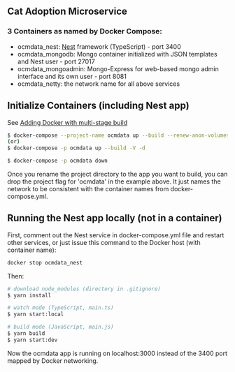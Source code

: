 
## Cat Adoption Microservice

### 3 Containers as named by Docker Compose:
* ocmdata_nest: [Nest](https://github.com/nestjs/nest) framework (TypeScript) - port 3400
* ocmdata_mongodb: Mongo container initialized with JSON templates and Nest user - port 27017
* ocmdata_mongoadmin: Mongo-Express for web-based mongo admin interface and its own user - port 8081
* ocmdata_netty: the network name for all above services

## Initialize Containers (including Nest app)

See [Adding Docker with multi-stage build](https://blog.logrocket.com/containerized-development-nestjs-docker/)

```bash
$ docker-compose --project-name ocmdata up --build --renew-anon-volumes --detach
(or)
$ docker-compose -p ocmdata up --build -V -d

$ docker-compose -p ocmdata down
```
Once you rename the project directory to the app you want to build, you can drop the project flag for 'ocmdata' in the example above. It just names the network to be consistent with the container names from docker-compose.yml.

## Running the Nest app locally (not in a container)

First, comment out the Nest service in docker-compose.yml file and restart other services, or just issue this command to the Docker host (with container name):
```bash
docker stop ocmdata_nest
```
Then:
```bash
# download node_modules (directory in .gitignore)
$ yarn install

# watch mode (TypeScript, main.ts)
$ yarn start:local

# build mode (JavaScript, main.js)
$ yarn build
$ yarn start:dev
```
Now the ocmdata app is running on localhost:3000 instead of the 3400 port mapped by Docker networking.
